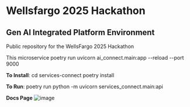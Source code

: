 # Wellsfargo 2025 Hackathon
## Gen AI Integrated Platform Environment

Public repository for the WellsFargo 2025 Hackathon

This microservice 
poetry run uvicorn ai_connect.main:app --reload --port 9000 <br/>


**To Install**: 
cd services-connect
poetry install

**To Run**:
poetry run python -m uvicorn services_connect.main:api 

**Docs Page**
![image](https://github.com/user-attachments/assets/983ad9cc-64d8-4e97-9f95-30ad515d719d)
